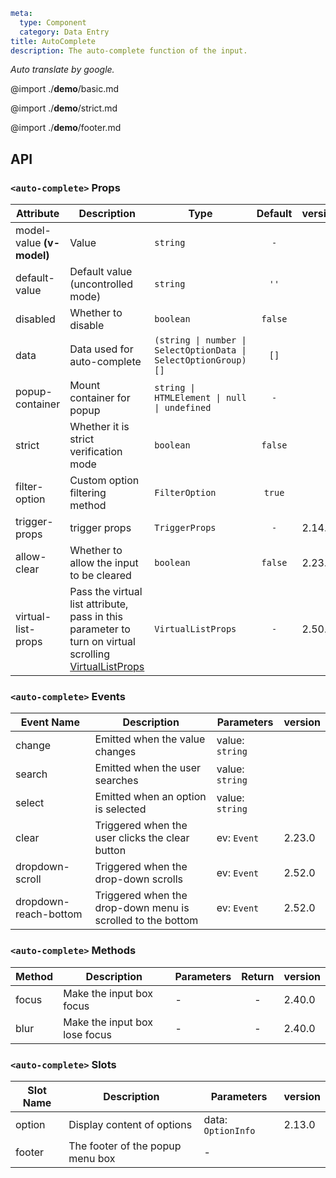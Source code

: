 ```yaml
meta:
  type: Component
  category: Data Entry
title: AutoComplete
description: The auto-complete function of the input.
```

_Auto translate by google._

@import ./**demo**/basic.md

@import ./**demo**/strict.md

@import ./**demo**/footer.md

## API

### `<auto-complete>` Props

| Attribute                 | Description                                                                                                                | Type                                                            | Default | version |
| ------------------------- | -------------------------------------------------------------------------------------------------------------------------- | --------------------------------------------------------------- | :-----: | :------ |
| model-value **(v-model)** | Value                                                                                                                      | `string`                                                        |   `-`   |         |
| default-value             | Default value (uncontrolled mode)                                                                                          | `string`                                                        |  `''`   |         |
| disabled                  | Whether to disable                                                                                                         | `boolean`                                                       | `false` |         |
| data                      | Data used for auto-complete                                                                                                | `(string \| number \| SelectOptionData \| SelectOptionGroup)[]` |  `[]`   |         |
| popup-container           | Mount container for popup                                                                                                  | `string \| HTMLElement \| null \| undefined`                    |   `-`   |         |
| strict                    | Whether it is strict verification mode                                                                                     | `boolean`                                                       | `false` |         |
| filter-option             | Custom option filtering method                                                                                             | `FilterOption`                                                  | `true`  |         |
| trigger-props             | trigger props                                                                                                              | `TriggerProps`                                                  |   `-`   | 2.14.0  |
| allow-clear               | Whether to allow the input to be cleared                                                                                   | `boolean`                                                       | `false` | 2.23.0  |
| virtual-list-props        | Pass the virtual list attribute, pass in this parameter to turn on virtual scrolling [VirtualListProps](#VirtualListProps) | `VirtualListProps`                                              |   `-`   | 2.50.0  |

### `<auto-complete>` Events

| Event Name            | Description                                                 | Parameters      | version |
| --------------------- | ----------------------------------------------------------- | --------------- | :------ |
| change                | Emitted when the value changes                              | value: `string` |         |
| search                | Emitted when the user searches                              | value: `string` |         |
| select                | Emitted when an option is selected                          | value: `string` |         |
| clear                 | Triggered when the user clicks the clear button             | ev: `Event`     | 2.23.0  |
| dropdown-scroll       | Triggered when the drop-down scrolls                        | ev: `Event`     | 2.52.0  |
| dropdown-reach-bottom | Triggered when the drop-down menu is scrolled to the bottom | ev: `Event`     | 2.52.0  |

### `<auto-complete>` Methods

| Method | Description                   | Parameters | Return | version |
| ------ | ----------------------------- | ---------- | :----: | :------ |
| focus  | Make the input box focus      | -          |   -    | 2.40.0  |
| blur   | Make the input box lose focus | -          |   -    | 2.40.0  |

### `<auto-complete>` Slots

| Slot Name | Description                      | Parameters         | version |
| --------- | -------------------------------- | ------------------ | :------ |
| option    | Display content of options       | data: `OptionInfo` | 2.13.0  |
| footer    | The footer of the popup menu box | -                  |         |
